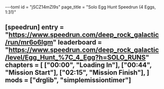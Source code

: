 ---toml
id = "jSCZ14mZI9s"
page_title = "Solo Egg Hunt Speedrun (4 Eggs, 1:31)"

[speedrun]
entry = "https://www.speedrun.com/deep_rock_galactic/run/mr6o6lgm"
leaderboard = "https://www.speedrun.com/deep_rock_galactic/level/Egg_Hunt_%7C_4_Egg?h=SOLO_RUNS"
chapters = [
  ["00:00", "Loading In"],
  ["00:44", "Mission Start"],
  ["02:15", "Mission Finish"],
]
mods = ["drglib", "simplemissiontimer"]
---
